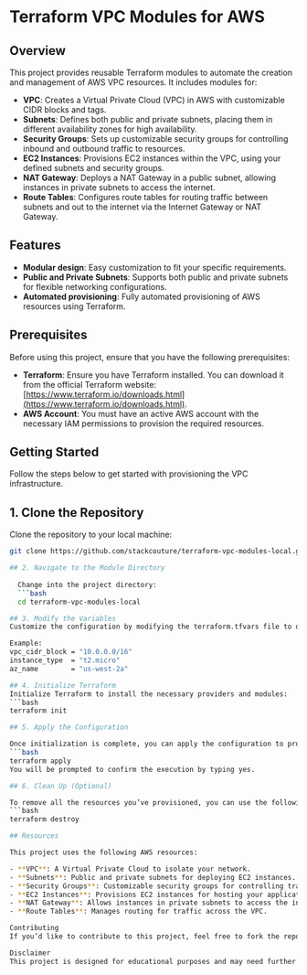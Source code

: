 # Terraform VPC Modules for AWS

## Overview

This project provides reusable Terraform modules to automate the creation and management of AWS VPC resources. It includes modules for:

- **VPC**: Creates a Virtual Private Cloud (VPC) in AWS with customizable CIDR blocks and tags.
- **Subnets**: Defines both public and private subnets, placing them in different availability zones for high availability.
- **Security Groups**: Sets up customizable security groups for controlling inbound and outbound traffic to resources.
- **EC2 Instances**: Provisions EC2 instances within the VPC, using your defined subnets and security groups.
- **NAT Gateway**: Deploys a NAT Gateway in a public subnet, allowing instances in private subnets to access the internet.
- **Route Tables**: Configures route tables for routing traffic between subnets and out to the internet via the Internet Gateway or NAT Gateway.

## Features

- **Modular design**: Easy customization to fit your specific requirements.
- **Public and Private Subnets**: Supports both public and private subnets for flexible networking configurations.
- **Automated provisioning**: Fully automated provisioning of AWS resources using Terraform.

## Prerequisites

Before using this project, ensure that you have the following prerequisites:

- **Terraform**: Ensure you have Terraform installed. You can download it from the official Terraform website: [https://www.terraform.io/downloads.html](https://www.terraform.io/downloads.html).
- **AWS Account**: You must have an active AWS account with the necessary IAM permissions to provision the required resources.

## Getting Started

Follow the steps below to get started with provisioning the VPC infrastructure.

## 1. Clone the Repository

  Clone the repository to your local machine:
  ```bash
  git clone https://github.com/stackcouture/terraform-vpc-modules-local.git

## 2. Navigate to the Module Directory
    
    Change into the project directory:
    ```bash
    cd terraform-vpc-modules-local

## 3. Modify the Variables
  Customize the configuration by modifying the terraform.tfvars file to define your desired VPC, subnet, and instance parameters.

  Example:
  vpc_cidr_block = "10.0.0.0/16"
  instance_type  = "t2.micro"
  az_name        = "us-west-2a"

## 4. Initialize Terraform
  Initialize Terraform to install the necessary providers and modules:
  ```bash
  terraform init

## 5. Apply the Configuration

  Once initialization is complete, you can apply the configuration to provision the resources:
  ```bash
  terraform apply
  You will be prompted to confirm the execution by typing yes.

## 6. Clean Up (Optional)

  To remove all the resources you’ve provisioned, you can use the following command:
  ```bash
  terraform destroy

## Resources

This project uses the following AWS resources:

- **VPC**: A Virtual Private Cloud to isolate your network.
- **Subnets**: Public and private subnets for deploying EC2 instances.
- **Security Groups**: Customizable security groups for controlling traffic.
- **EC2 Instances**: Provisions EC2 instances for hosting your applications.
- **NAT Gateway**: Allows instances in private subnets to access the internet.
- **Route Tables**: Manages routing for traffic across the VPC.

Contributing
If you’d like to contribute to this project, feel free to fork the repository, create a branch, and submit a pull request with your changes. We welcome all improvements and suggestions.

Disclaimer
This project is designed for educational purposes and may need further customization based on the specific requirements of your AWS infrastructure.

